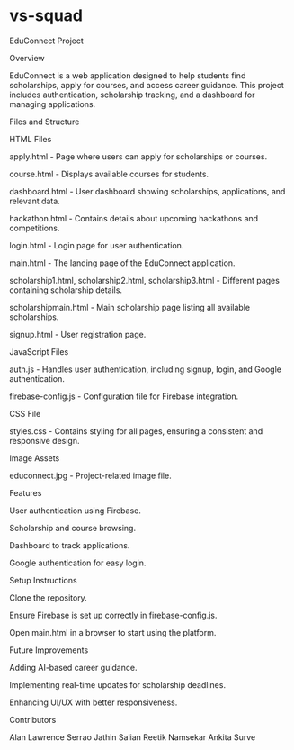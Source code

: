 # vs-squad
EduConnect Project

Overview

EduConnect is a web application designed to help students find scholarships, apply for courses, and access career guidance. This project includes authentication, scholarship tracking, and a dashboard for managing applications.

Files and Structure

HTML Files

apply.html - Page where users can apply for scholarships or courses.

course.html - Displays available courses for students.

dashboard.html - User dashboard showing scholarships, applications, and relevant data.

hackathon.html - Contains details about upcoming hackathons and competitions.

login.html - Login page for user authentication.

main.html - The landing page of the EduConnect application.

scholarship1.html, scholarship2.html, scholarship3.html - Different pages containing scholarship details.

scholarshipmain.html - Main scholarship page listing all available scholarships.

signup.html - User registration page.

JavaScript Files

auth.js - Handles user authentication, including signup, login, and Google authentication.

firebase-config.js - Configuration file for Firebase integration.

CSS File

styles.css - Contains styling for all pages, ensuring a consistent and responsive design.

Image Assets

educonnect.jpg - Project-related image file.

Features

User authentication using Firebase.

Scholarship and course browsing.

Dashboard to track applications.

Google authentication for easy login.

Setup Instructions

Clone the repository.

Ensure Firebase is set up correctly in firebase-config.js.

Open main.html in a browser to start using the platform.

Future Improvements

Adding AI-based career guidance.

Implementing real-time updates for scholarship deadlines.

Enhancing UI/UX with better responsiveness.

Contributors

Alan Lawrence Serrao
Jathin Salian
Reetik Namsekar
Ankita Surve
